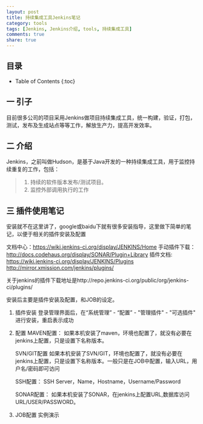 ```yaml
---
layout: post
title: 持续集成工具Jenkins笔记
category: tools
tags: [Jenkins, Jenkins介绍, tools, 持续集成工具]
comments: true
share: true
---
```

## 目录 ##

* Table of Contents
{:toc}

## 一  引子 ##

目前很多公司的项目采用Jenkins做项目持续集成工具，统一构建，验证，打包，测试，发布及生成站点等等工作，解放生产力，提高开发效率。

## 二  介绍 ##

Jenkins，之前叫做Hudson，是基于Java开发的一种持续集成工具，用于监控持续重复的工作，包括：

> 1. 持续的软件版本发布/测试项目。
> 2. 监控外部调用执行的工作

## 三  插件使用笔记 ##

安装就不在这里讲了，google或baidu下就有很多安装指导，这里做下简单的笔记，以便于相关的插件安装及配置

文档中心：https://wiki.jenkins-ci.org/display/JENKINS/Home
手动插件下载： http://docs.codehaus.org/display/SONAR/Plugin+Library
插件文档: https://wiki.jenkins-ci.org/display/JENKINS/Plugins
http://mirror.xmission.com/jenkins/plugins/

关于jenkins的插件下载地址是http://repo.jenkins-ci.org/public/org/jenkins-ci/plugins/

安装后主要是插件安装及配置，和JOB的设定。
1. 插件安装
   登录管理界面后，在“系统管理” - “配置” - "管理插件" - "可选插件" 进行安装，重启表示成功

2. 配置
    MAVEN配置：
    如果本机安装了maven，环境也配置了，就没有必要在jenkins上配置，只是设置下名称版本。

    SVN/GIT配置
    如果本机安装了SVN/GIT，环境也配置了，就没有必要在jenkins上配置，只是设置下名称版本。一般只是在JOB中配置，输入URL，用户名/密码即可访问

    SSH配置：
    SSH Server，Name，Hostname，Username/Password

    SONAR配置：
    如果本机安装了SONAR，在jenkins上配置URL,数据库访问URL/USER/PASSWORD。

3. JOB配置
实例演示
